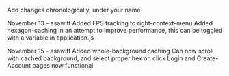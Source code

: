 Add changes chronologically, under your name

November 13 - asawitt
Added FPS tracking to right-context-menu
Added hexagon-caching in an attempt to improve performance,
this can be toggled with a variable in application.js 

November 15 - asawitt
Added whole-background caching
Can now scroll with cached background, and select proper hex on click
Login and Create-Account pages now functional 
